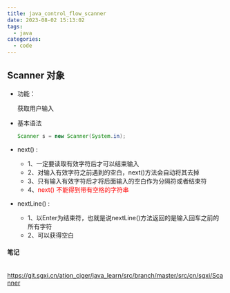 ```yaml
---
title: java_control_flow_scanner
date: 2023-08-02 15:13:02
tags:
  - java
categories:
  - code
---
```


## Scanner 对象

* 功能：

  获取用户输入

* 基本语法

  ```java
  Scanner s = new Scanner(System.in);
  ```

* next() :
  * 1、一定要读取有效字符后才可以结束输入
  * 2、对输入有效字符之前遇到的空白，next()方法会自动将其去掉
  * 3、只有输入有效字符后才将后面输入的空白作为分隔符或者结束符
  * 4、<font color=red>next() 不能得到带有空格的字符串</font> 
* nextLine() :
  * 1、以Enter为结束符，也就是说nextLine()方法返回的是输入回车之前的所有字符
  * 2、可以获得空白



#### 笔记

​	https://git.sgxi.cn/ation_ciger/java_learn/src/branch/master/src/cn/sgxi/Scanner
